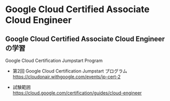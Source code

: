 # Google Cloud Certified Associate Cloud Engineer

## Google Cloud Certified Associate Cloud Engineerの学習
Google Cloud Certification Jumpstart Program

- 第2回 Google Cloud Certification Jumpstart プログラム<br>
https://cloudonair.withgoogle.com/events/jp-cert-2


- 試験範囲<br>
https://cloud.google.com/certification/guides/cloud-engineer
